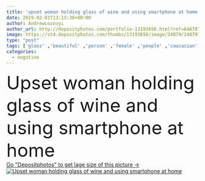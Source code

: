 ```yaml
---
title: 'upset woman holding glass of wine and using smartphone at home'
date: 2019-02-01T13:13:38+00:00
author: AndrewLozovyi
author_url: http://depositphotos.com/portfolio-13193658.html?ref=64678756
image: https://st4.depositphotos.com/thumbs/13193658/image/24079/240797540/api_thumb_450.jpg?forcejpeg=true
type: "post"
tags: ['glass' ,'beautiful' ,'person' ,'female' ,'people' ,'caucasian' ,'connection' ,'drink' ,'home' ,'emotions' ,'woman' ,'communication' ,'wireless' ,'stress' ,'bottle' ,'unhealthy' ,'indoors' ,'using' ,'loneliness' ,'negative' ,'alcohol' ,'alone' ,'attractive' ,'sadness' ,'gadget' ,'sad' ,'upset' ,'lonely' ,'Worried' ,'Anxiety' ,'depressed' ,'smartphone' ,'copy space' ,'Living Room' ,'red wine' ,'bad mood' ,'digital device' ,'tissue box' ]
categories: 
  - negative
---
```

<div aling="center">
            <font size="60"> Upset woman holding glass of wine and using smartphone at home</font>   
</div>
<div>
    <a href='https://depositphotos.com/240797540/stock-photo-upset-woman-holding-glass-wine.html?ref=64678756' target=_blank > Go "Depositphotos" to get lage size of this picture ->
        <img href='https://depositphotos.com/240797540/stock-photo-upset-woman-holding-glass-wine.html?ref=64678756' src='https://st4.depositphotos.com/13193658/24079/i/950/depositphotos_240797540-stock-photo-upset-woman-holding-glass-wine.jpg?forcejpeg=true' alt='Upset woman holding glass of wine and using smartphone at home' >
    </a>
</div>
